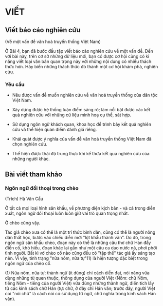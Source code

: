# VIẾT

## Viết báo cáo nghiên cứu
(Về một vấn đề văn hoá truyền thống Việt Nam)

Ở Bài 4, bạn đã bước đầu tập viết báo cáo nghiên cứu về một vấn đề. Đến với bài này, trên cơ sở những dữ liệu mới, bạn có được cơ hội cùng có kĩ năng viết loại văn bản quan trọng này với những nội dung có nhiều thách thức hơn. Hãy biến những thách thức đó thành một cơ hội khám phá, nghiên cứu.

### Yêu cầu

- Nêu được vấn đề muốn nghiên cứu về văn hoá truyền thống của dân tộc Việt Nam.

- Xây dựng được hệ thống luận điểm sáng rõ; làm nổi bật được các kết quả nghiên cứu với những cứ liệu minh hoạ cụ thể, sát hợp.

- Sử dụng ngôn ngữ khách quan, khoa học để trình bày kết quả nghiên cứu và thể hiện quan điểm đánh giá riêng.

- Khái quát được ý nghĩa của vấn đề văn hoá truyền thống Việt Nam đã chọn nghiên cứu.

- Thể hiện được thái độ trung thực khi kế thừa kết quả nghiên cứu của những người khác.

## Bài viết tham khảo

### Ngôn ngữ đối thoại trong chèo
(Trích)
Hà Văn Cầu

Ở tất cả mọi loại hình sân khấu, về phương diện kịch bản - và cả trong diễn xuất, ngôn ngữ đối thoại luôn luôn giữ vai trò quan trọng nhất.

Ở chèo cũng vậy.

Tác giả chèo xưa có thể là một trí thức bình dân, cũng có thể là người nông dân thất học, bước vào chiếu diễn mới "lột khẩu thành văn". Do đó, trong ngôn ngữ sân khấu chèo, đoạn này có thể là những câu thơ chữ Hán đầy điển cố, khó hiểu, đoạn khác lại gần như một câu ca dao nước nã, phơi phới tình người. Bất kì vở chèo cổ nào cũng đều có "tập thể" tác giả ấy sáng tạo nên. Vì vậy, tính trạng "nửa nôm, nửa tự"(1) là hiện tượng đặc biệt trong ngôn ngữ của chèo cổ.

(1) Nửa nôm, nửa tự: thành ngữ (ít dùng) chỉ cách diễn đạt, nói năng vừa dùng những từ quen thuộc, thông dụng của người Việt (Nôm: chữ Nôm, tiếng Nôm - tiếng của người Việt) vừa dùng những thành ngữ, điển tích lấy từ các kinh sách chữ Hán (tự: chữ, ở đây chỉ Hán văn; trước đây, người Việt coi "nói chữ" là cách nói có sử dụng từ ngữ, chữ nghĩa trong kinh sách Hán văn).